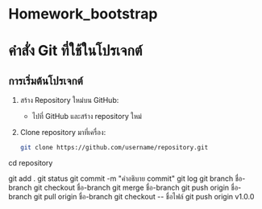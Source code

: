 # Homework_bootstrap

# คำสั่ง Git ที่ใช้ในโปรเจกต์

## การเริ่มต้นโปรเจกต์
1. สร้าง Repository ใหม่บน GitHub:
   - ไปที่ GitHub และสร้าง repository ใหม่

2. Clone repository มาที่เครื่อง:
   ```bash
   git clone https://github.com/username/repository.git

cd repository

git add .
git status
git commit -m "คำอธิบาย commit"
git log
git branch ชื่อ-branch
git checkout ชื่อ-branch
git merge ชื่อ-branch
git push origin ชื่อ-branch
git pull origin ชื่อ-branch
git checkout -- ชื่อไฟล์
git push origin v1.0.0
